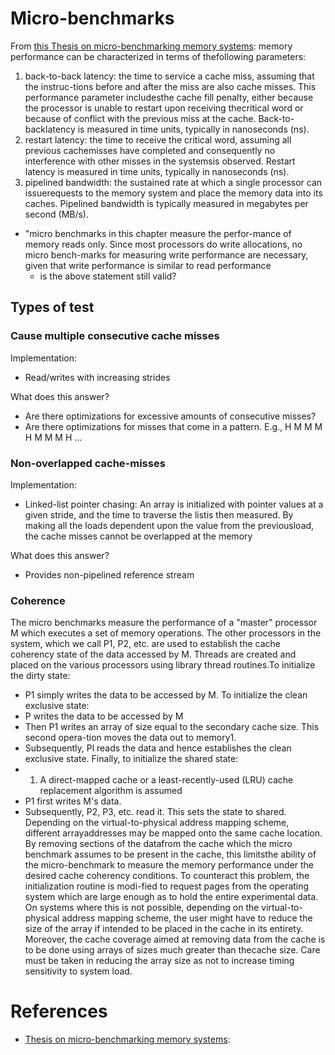 # Micro-benchmarks

From [this Thesis on micro-benchmarking memory systems](https://pdfs.semanticscholar.org/1d32/09cc498254eac8fc1fea0afd8a4d285b0be9.pdf):
memory performance can be characterized in terms of thefollowing parameters:
1. back-to-back latency: the time to service a cache miss, assuming that the instruc-tions before and after the miss are also cache misses. This performance parameter includesthe cache fill penalty, either because the processor is unable to restart upon receiving thecritical word or because of conflict with the previous miss at the cache. Back-to-backlatency is measured in time units, typically in nanoseconds (ns).
2. restart latency: the time to receive the critical word, assuming all previous cachemisses have completed and consequently no interference with other misses in the systemsis observed. Restart latency is measured in time units, typically in nanoseconds (ns).
3. pipelined bandwidth: the sustained rate at which a single processor can issuerequests to the memory system and place the memory data into its caches. Pipelined bandwidth is typically measured in megabytes per second (MB/s).

- "micro benchmarks in this chapter measure the perfor-mance of memory reads only. Since most processors do write allocations, no micro bench-marks for measuring write performance are necessary, given that write performance is similar to read performance
  - is the above statement still valid?

## Types of test
### Cause multiple consecutive cache misses
Implementation:
- Read/writes with increasing strides

What does this answer?
- Are there optimizations for excessive amounts of consecutive misses?
- Are there optimizations for misses that come in a pattern. E.g., H M M M H M M M H ...

### Non-overlapped cache-misses
Implementation:
- Linked-list pointer chasing: An array is initialized with pointer values at a given stride, and the time to traverse the listis then measured. By making all the loads dependent upon the value from the previousload, the cache misses cannot be overlapped at the memory

What does this answer?
- Provides non-pipelined reference stream

### Coherence
The micro benchmarks measure the performance of a "master" processor M which executes a set of memory operations. The other processors in the system, which we call P1, P2, etc. are used to establish the cache coherency state of the data accessed by M. Threads are created and placed on the various processors using library thread routines.To initialize the dirty state:
  - P1 simply writes the data to be accessed by M.
To initialize the clean exclusive state:
  - P writes the data to be accessed by M
  - Then P1 writes an array of size equal to the secondary cache size. This second opera-tion moves the data out to memory1.
  - Subsequently, Pl reads the data and hence establishes the clean exclusive state.
Finally, to initialize the shared state:
  - 1. A direct-mapped cache or a least-recently-used (LRU) cache replacement algorithm is assumed
  - P1 first writes M's data.
  - Subsequently, P2, P3, etc. read it. This sets the state to shared.
Depending on the virtual-to-physical address mapping scheme, different arrayaddresses may be mapped onto the same cache location. By removing sections of the datafrom the cache which the micro benchmark assumes to be present in the cache, this limitsthe ability of the micro-benchmark to measure the memory performance under the desired cache coherency conditions. To counteract this problem, the initialization routine is modi-fied to request pages from the operating system which are large enough as to hold the entire experimental data. On systems where this is not possible, depending on the virtual-to-physical address mapping scheme, the user might have to reduce the size of the array if intended to be placed in the cache in its entirety. Moreover, the cache coverage aimed at removing data from the cache is to be done using arrays of sizes much greater than thecache size. Care must be taken in reducing the array size as not to increase timing sensitivity to system load.

# References
- [Thesis on micro-benchmarking memory systems](https://pdfs.semanticscholar.org/1d32/09cc498254eac8fc1fea0afd8a4d285b0be9.pdf):
